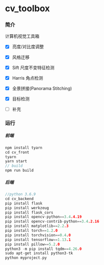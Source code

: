 # cv_toolbox

### 简介

计算机视觉工具箱

- [x] 亮度/对比度调整
- [x] 风格迁移
- [x] Sift 尺度不变特征检测
- [x] Harris 角点检测
- [x] 全景拼接(Panorama Stitching)
- [x] 目标检测
- [ ] 补充


### 运行

##### 前端

```c++
npm install tyarn
cd cv_front
tyarn
yarn start
// build
npm run build
```

##### 后端

```c++
//python 3.6.9
cd cv_backend
pip install flask
pip install werkzeug
pip install flask_cors 
pip install opencv-python==3.4.4.19
pip install opencv-contrib-python==3.4.2.16
pip install matplotlib==2.2.3
pip install torch==1.2.0
pip install torchvision==0.4.0
pip install tensorflow==1.13.1
pip install pillow==5.2.0
python3 -m pip install tqdm==4.26.0
sudo apt-get install python3-tk 
python myproject.py
```

